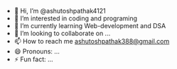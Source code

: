 - 👋 Hi, I’m @ashutoshpathak4121
- 👀 I’m interested in coding and programing
- 🌱 I’m currently learning Web-development and DSA 
- 💞️ I’m looking to collaborate on ...
- 📫 How to reach me ashutoshpathak388@gmail.com
- 😄 Pronouns: ...
- ⚡ Fun fact: ...

<!---
ashutoshpathak4121/ashutoshpathak4121 is a ✨ special ✨ repository because its `README.md` (this file) appears on your GitHub profile.
You can click the Preview link to take a look at your changes.
--->
